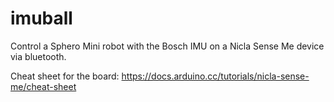 # imuball
Control a Sphero Mini robot with the Bosch IMU on a Nicla Sense Me device via bluetooth.

Cheat sheet for the board: https://docs.arduino.cc/tutorials/nicla-sense-me/cheat-sheet
